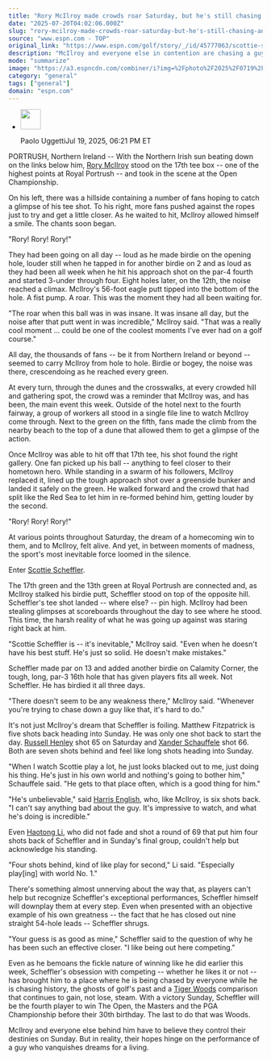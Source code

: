 ```yaml
---
title: "Rory McIlroy made crowds roar Saturday, but he's still chasing an inevitable Scottie Scheffler"
date: "2025-07-20T04:02:06.000Z"
slug: "rory-mcilroy-made-crowds-roar-saturday-but-he's-still-chasing-an-inevitable-scottie-scheffler"
source: "www.espn.com - TOP"
original_link: "https://www.espn.com/golf/story/_/id/45777063/scottie-scheffler-inevitable-rory-mcilroy-open-championship-royal-portrush"
description: "McIlroy and everyone else in contention are chasing a guy who's almost impossible to catch."
mode: "summarize"
image: "https://a3.espncdn.com/combiner/i?img=%2Fphoto%2F2025%2F0719%2Fr1521062_1296x729_16%2D9.jpg"
category: "general"
tags: ["general"]
domain: "espn.com"
---
```

<div id="readability-page-1" class="page"><div><div><ul><li><p><img src="https://a.espncdn.com/combiner/i?img=/i/columnists/full/uggetti_paolo.png&amp;h=80&amp;w=80&amp;scale=crop" alt="" width="40" height="40"></p><p>Paolo Uggetti<span>Jul 19, 2025, 06:21 PM ET</span></p></li></ul></div><p>PORTRUSH, Northern Ireland -- With the Northern Irish sun beating down on the links below him, <a data-player-guid="65575c5e-0ef2-9f58-6495-42da8638a332" href="https://www.espn.com/golf/player/_/id/3470/rory-mcilroy">Rory McIlroy</a> stood on the 17th tee box -- one of the highest points at Royal Portrush -- and took in the scene at the Open Championship.</p><p>On his left, there was a hillside containing a number of fans hoping to catch a glimpse of his tee shot. To his right, more fans pushed against the ropes just to try and get a little closer. As he waited to hit, McIlroy allowed himself a smile. The chants soon began.</p><p>"Rory! Rory! Rory!"</p><p>They had been going on all day -- loud as he made birdie on the opening hole, louder still when he tapped in for another birdie on 2 and as loud as they had been all week when he hit his approach shot on the par-4 fourth and started 3-under through four. Eight holes later, on the 12th, the noise reached a climax. McIlroy's 56-foot eagle putt tipped into the bottom of the hole. A fist pump. A roar. This was the moment they had all been waiting for.</p><p>"The roar when this ball was in was insane. It was insane all day, but the noise after that putt went in was incredible," McIlroy said. "That was a really cool moment ... could be one of the coolest moments I've ever had on a golf course."</p><p>All day, the thousands of fans -- be it from Northern Ireland or beyond -- seemed to carry McIlroy from hole to hole. Birdie or bogey, the noise was there, crescendoing as he reached every green.</p><p>At every turn, through the dunes and the crosswalks, at every crowded hill and gathering spot, the crowd was a reminder that McIlroy was, and has been, the main event this week. Outside of the hotel next to the fourth fairway, a group of workers all stood in a single file line to watch McIlroy come through. Next to the green on the fifth, fans made the climb from the nearby beach to the top of a dune that allowed them to get a glimpse of the action.</p><p>Once McIlroy was able to hit off that 17th tee, his shot found the right gallery. One fan picked up his ball -- anything to feel closer to their hometown hero. While standing in a swarm of his followers, McIlroy replaced it, lined up the tough approach shot over a greenside bunker and landed it safely on the green. He walked forward and the crowd that had split like the Red Sea to let him in re-formed behind him, getting louder by the second.</p><p>"Rory! Rory! Rory!"</p><p>At various points throughout Saturday, the dream of a homecoming win to them, and to McIlroy, felt alive. And yet, in between moments of madness, the sport's most inevitable force loomed in the silence.</p><p>Enter <a data-player-guid="38cbeebe-aac8-fb36-dce0-cf45436086e4" href="https://www.espn.com/golf/player/_/id/9478/scottie-scheffler">Scottie Scheffler</a>.</p><p>The 17th green and the 13th green at Royal Portrush are connected and, as McIlroy stalked his birdie putt, Scheffler stood on top of the opposite hill. Scheffler's tee shot landed -- where else? -- pin high. McIlroy had been stealing glimpses at scoreboards throughout the day to see where he stood. This time, the harsh reality of what he was going up against was staring right back at him.</p><p>"Scottie Scheffler is -- it's inevitable," McIlroy said. "Even when he doesn't have his best stuff. He's just so solid. He doesn't make mistakes."</p><p>Scheffler made par on 13 and added another birdie on Calamity Corner, the tough, long, par-3 16th hole that has given players fits all week. Not Scheffler. He has birdied it all three days.</p><p>"There doesn't seem to be any weakness there," McIlroy said. "Whenever you're trying to chase down a guy like that, it's hard to do."</p><p>It's not just McIlroy's dream that Scheffler is foiling. Matthew Fitzpatrick is five shots back heading into Sunday. He was only one shot back to start the day. <a data-player-guid="4c308ece-76d6-b5d7-697c-7d1d3535f1d0" href="https://www.espn.com/golf/player/_/id/5409/russell-henley">Russell Henley</a> shot 65 on Saturday and <a data-player-guid="e23e62a8-8995-6b06-42f2-018c8a27e916" href="https://www.espn.com/golf/player/_/id/10140/xander-schauffele">Xander Schauffele</a> shot 66. Both are seven shots behind and feel like long shots heading into Sunday.</p><p>"When I watch Scottie play a lot, he just looks blacked out to me, just doing his thing. He's just in his own world and nothing's going to bother him," Schauffele said. "He gets to that place often, which is a good thing for him."</p><p>"He's unbelievable," said <a data-player-guid="91d6bef0-8a59-459a-04ed-11121ff3d5e7" href="https://www.espn.com/golf/player/_/id/5408/harris-english">Harris English</a>, who, like McIlroy, is six shots back. "I can't say anything bad about the guy. It's impressive to watch, and what he's doing is incredible."</p><p>Even <a data-player-guid="f407b075-96bc-e0d7-7e69-6eef7abf0c48" href="https://www.espn.com/golf/player/_/id/9221/haotong-li">Haotong Li</a>, who did not fade and shot a round of 69 that put him four shots back of Scheffler and in Sunday's final group, couldn't help but acknowledge his standing.</p><p>"Four shots behind, kind of like play for second," Li said. "Especially play[ing] with world No. 1."</p><p>There's something almost unnerving about the way that, as players can't help but recognize Scheffler's exceptional performances, Scheffler himself will downplay them at every step. Even when presented with an objective example of his own greatness -- the fact that he has closed out nine straight 54-hole leads -- Scheffler shrugs.</p><p>"Your guess is as good as mine," Scheffler said to the question of why he has been such an effective closer. "I like being out here competing."</p><p>Even as he bemoans the fickle nature of winning like he did earlier this week, Scheffler's obsession with competing -- whether he likes it or not -- has brought him to a place where he is being chased by everyone while he is chasing history, the ghosts of golf's past and a <a data-player-guid="b967ea91-ed2c-fad0-cf10-ba1dda3f869e" href="https://www.espn.com/golf/player/_/id/462/tiger-woods">Tiger Woods</a> comparison that continues to gain, not lose, steam. With a victory Sunday, Scheffler will be the fourth player to win The Open, the Masters and the PGA Championship before their 30th birthday. The last to do that was Woods.</p><p>McIlroy and everyone else behind him have to believe they control their destinies on Sunday. But in reality, their hopes hinge on the performance of a guy who vanquishes dreams for a living.</p>
</div></div>